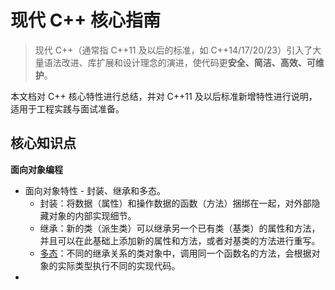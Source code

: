 # 现代 C++ 核心指南

>  现代 C++（通常指 C++11 及以后的标准，如 C++14/17/20/23）引入了大量语法改进、库扩展和设计理念的演进，使代码更**安全、简洁、高效、可维护**。

本文档对 C++ 核心特性进行总结，并对 C++11 及以后标准新增特性进行说明，适用于工程实践与面试准备。

## 核心知识点

**面向对象编程**

- 面向对象特性 - 封装、继承和多态。
  - 封装：将数据（属性）和操作数据的函数（方法）捆绑在一起，对外部隐藏对象的内部实现细节。
  - 继承：新的类（派生类）可以继承另一个已有类（基类）的属性和方法，并且可以在此基础上添加新的属性和方法，或者对基类的方法进行重写。
  - [多态](./polymorphism.md)：不同的继承关系的类对象中，调用同一个函数名的方法，会根据对象的实际类型执行不同的实现代码。
- 